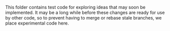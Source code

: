 This folder contains test code for exploring ideas that may soon be implemented. It may be a long while before these changes are ready for use by other code, so to prevent having to merge or rebase stale branches, we place experimental code here. 